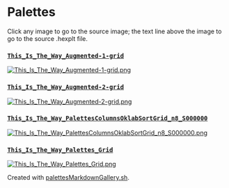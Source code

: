 # Palettes

Click any image to go to the source image; the text line above the image to go to the source .hexplt file.

### [`This_Is_The_Way_Augmented-1-grid`](This_Is_The_Way_Augmented-1-grid.hexplt)

[ ![This_Is_The_Way_Augmented-1-grid.png](This_Is_The_Way_Augmented-1-grid.png) ](This_Is_The_Way_Augmented-1-grid.png)

### [`This_Is_The_Way_Augmented-2-grid`](This_Is_The_Way_Augmented-2-grid.hexplt)

[ ![This_Is_The_Way_Augmented-2-grid.png](This_Is_The_Way_Augmented-2-grid.png) ](This_Is_The_Way_Augmented-2-grid.png)

### [`This_Is_The_Way_PalettesColumnsOklabSortGrid_n8_S000000`](This_Is_The_Way_PalettesColumnsOklabSortGrid_n8_S000000.hexplt)

[ ![This_Is_The_Way_PalettesColumnsOklabSortGrid_n8_S000000.png](This_Is_The_Way_PalettesColumnsOklabSortGrid_n8_S000000.png) ](This_Is_The_Way_PalettesColumnsOklabSortGrid_n8_S000000.png)

### [`This_Is_The_Way_Palettes_Grid`](This_Is_The_Way_Palettes_Grid.hexplt)

[ ![This_Is_The_Way_Palettes_Grid.png](This_Is_The_Way_Palettes_Grid.png) ](This_Is_The_Way_Palettes_Grid.png)

Created with [palettesMarkdownGallery.sh](https://github.com/earthbound19/_ebDev/blob/master/scripts/imgAndVideo/palettesMarkdownGallery.sh).